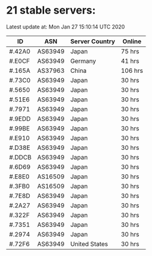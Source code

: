 # 21 stable servers:

Latest update at: Mon Jan 27 15:10:14 UTC 2020

| ID | ASN | Server Country | Online |
| -- | --- | -------------- | ------ |
| #.42A0 | AS63949 | Japan | 75 hrs |
| #.E0CF | AS63949 | Germany | 41 hrs |
| #.165A | AS37963 | China | 106 hrs |
| #.73C0 | AS63949 | Japan | 30 hrs |
| #.5650 | AS63949 | Japan | 30 hrs |
| #.51E6 | AS63949 | Japan | 30 hrs |
| #.7971 | AS63949 | Japan | 30 hrs |
| #.9EDD | AS63949 | Japan | 30 hrs |
| #.99BE | AS63949 | Japan | 30 hrs |
| #.E910 | AS63949 | Japan | 30 hrs |
| #.D38E | AS63949 | Japan | 30 hrs |
| #.DDCB | AS63949 | Japan | 30 hrs |
| #.6D69 | AS63949 | Japan | 30 hrs |
| #.E8E0 | AS16509 | Japan | 30 hrs |
| #.3FB0 | AS16509 | Japan | 30 hrs |
| #.7E8D | AS63949 | Japan | 30 hrs |
| #.2A27 | AS63949 | Japan | 30 hrs |
| #.322F | AS63949 | Japan | 30 hrs |
| #.7351 | AS63949 | Japan | 30 hrs |
| #.2974 | AS63949 | Japan | 30 hrs |
| #.72F6 | AS63949 | United States | 30 hrs |

